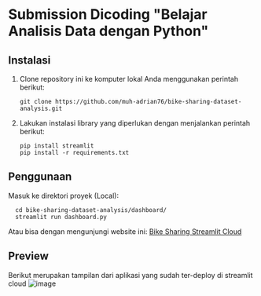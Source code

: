 # Submission Dicoding "Belajar Analisis Data dengan Python"
## Instalasi

1. Clone repository ini ke komputer lokal Anda menggunakan perintah berikut:

   ```shell
   git clone https://github.com/muh-adrian76/bike-sharing-dataset-analysis.git
   ```

2. Lakukan instalasi library yang diperlukan dengan menjalankan perintah berikut:

    ```shell
    pip install streamlit
    pip install -r requirements.txt
    ```

## Penggunaan
Masuk ke direktori proyek (Local):

  ```shell
    cd bike-sharing-dataset-analysis/dashboard/
    streamlit run dashboard.py
  ```
  
Atau bisa dengan mengunjungi website ini: [Bike Sharing Streamlit Cloud](https://bike-sharing-adriano.streamlit.app/)

## Preview
Berikut merupakan tampilan dari aplikasi yang sudah ter-deploy di streamlit cloud
![image](https://github.com/muh-adrian76/bike-sharing-dataset-analysis/assets/159092304/25d0fb24-e6e2-4322-8b00-c72002fc665a)
